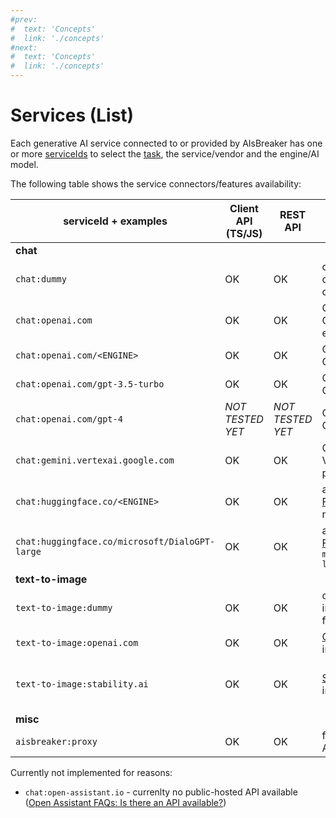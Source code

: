 ```yaml
---
#prev:
#  text: 'Concepts'
#  link: './concepts'
#next:
#  text: 'Concepts'
#  link: './concepts'
---
```



Services (List)
===============

Each generative AI service connected to or provided by AIsBreaker has one or more [serviceIds](./serviceId) to select the [task](./tasks), the service/vendor and the engine/AI model.

The following table shows the service connectors/features availability:

| serviceId + examples            | Client API (TS/JS)  | REST API            | Description | (Default) AI Service  URL - if applicable |
| --------------------            | ------------------- |-------------------  | ----------- | ----------------------------- |
| **chat** |
| `chat:dummy`                    | OK                  | OK                  | cost-free dummy chat - for testing only | -
| `chat:openai.com`               | OK                  | OK                  | ChatGPT from OpenAI (default engine) | https://api.openai.com/v1/chat/completions
| `chat:openai.com/<ENGINE>`      | OK                  | OK                  | ChatGPT from OpenAI                  | https://api.openai.com/v1/chat/completions
| `chat:openai.com/gpt-3.5-turbo` | OK                  | OK                  | ChatGPT from OpenAI: GPT 3.5         | https://api.openai.com/v1/chat/completions
| `chat:openai.com/gpt-4`         | _NOT TESTED YET_    | _NOT TESTED YET_    | ChatGPT from OpenAI: GPT 4           | https://api.openai.com/v1/chat/completions
| `chat:gemini.vertexai.google.com`               | OK                  | OK                  | Google Cloud Vertext AI gemini-pro | -
| `chat:huggingface.co/<ENGINE>`  | OK                  | OK                  | access [Hugging Face](https://huggingface.co/) model with name `<ENGINE>` | https://api-inference.huggingface.co/models/${engine}
| `chat:huggingface.co/microsoft/DialoGPT-large` | OK   | OK                  | access [Hugging Face](https://huggingface.co/) model `microsoft/DialoGPT-large` | https://api-inference.huggingface.co/models/microsoft/DialoGPT-large
| **text-to-image** |
| `text-to-image:dummy`           | OK                  | OK                  | cost-free dummy image generation - for testing only | -
| `text-to-image:openai.com`      | OK                  | OK                  | [OpenAI DALL-E](https://openai.com/dall-e-3) image generation | https://api.openai.com/v1/images/generations
| `text-to-image:stability.ai`    | OK                  | OK                  | [Stable Diffusion](https://stability.ai/stable-diffusion) image generation | https://api.stability.ai/v1/generation/${engine}/text-to-image,<br>https://api.stability.ai/v1/generation/stable-diffusion-v1-5/text-to-image
| **misc** |
| `aisbreaker:proxy`              | OK                  | OK                  | forward to another AIsBreaker server | https://api.demo.aisbreaker.com/

Currently not implemented for reasons:
- `chat:open-assistant.io` - currenlty no public-hosted API available ([Open Assistant FAQs: Is there an API available?](https://projects.laion.ai/Open-Assistant/docs/faq#is-there-an-api-available))
